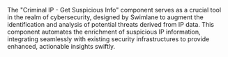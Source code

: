 The "Criminal IP - Get Suspicious Info" component serves as a crucial tool in the realm of cybersecurity, designed by Swimlane to augment the identification and analysis of potential threats derived from IP data. This component automates the enrichment of suspicious IP information, integrating seamlessly with existing security infrastructures to provide enhanced, actionable insights swiftly.
